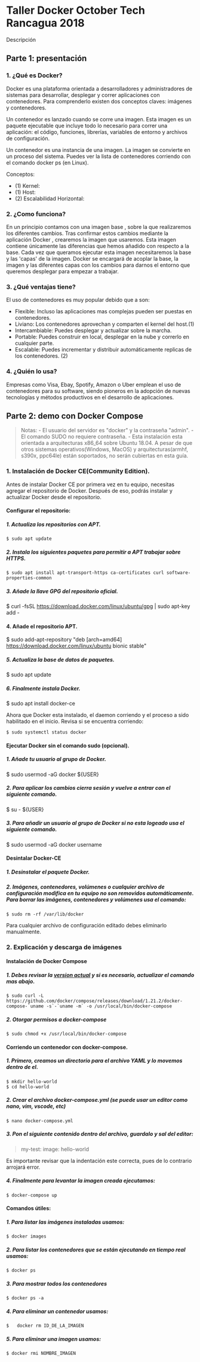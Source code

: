 
# Taller Docker October Tech Rancagua 2018

Descripción

## Parte 1: presentación

### 1. ¿Qué es Docker?

Docker es una plataforma orientada a desarrolladores y administradores de sistemas para
desarrollar, desplegar y correr aplicaciones con contenedores. Para comprenderlo existen
dos conceptos claves: imágenes y contenedores.

Un contenedor es lanzado cuando se corre una imagen. Esta imagen es un paquete
ejecutable que incluye todo lo necesario para correr una aplicación: el código, funciones,
librerías, variables de entorno y archivos de configuración.

Un contenedor es una instancia de una imagen. La imagen se convierte en un proceso del sistema.
Puedes ver la lista de contenedores corriendo con el comando docker ps (en Linux).

Conceptos:
* (1) Kernel:
* (1) Host:
* (2) Escalabilidad Horizontal:

### 2. ¿Como funciona?

En un principio contamos con una imagen base , sobre la que realizaremos los diferentes cambios. Tras confirmar estos cambios mediante la aplicación Docker , crearemos la imagen que usaremos. Esta imagen contiene únicamente las diferencias que hemos añadido con respecto a la base. Cada vez que queramos ejecutar esta imagen necesitaremos la base y las 'capas' de la imagen. Docker se encargará de acoplar la base, la imagen y las diferentes capas con los cambios para darnos el entorno que queremos desplegar para empezar a trabajar.

### 3. ¿Qué ventajas tiene?

El uso de contenedores es muy popular debido que a son:

* Flexible: Incluso las aplicaciones mas complejas pueden ser puestas en contenedores.
* Liviano: Los contenedores aprovechan y comparten el kernel del host.(1)
* Intercambiable: Puedes desplegar y actualizar sobre la marcha.
* Portable: Puedes construir en local, desplegar en la nube y correrlo en cualquier parte.
* Escalable: Puedes incrementar y distribuir automáticamente replicas de los contenedores. (2)

### 4. ¿Quién lo usa?

Empresas como Visa, Ebay, Spotify, Amazon o Uber emplean el uso de contenedores para su software, siendo pioneros en la adopción de nuevas tecnologías y métodos productivos en el desarrollo de aplicaciones.

## Parte 2: demo con Docker Compose

> Notas:
	- El usuario del servidor es "docker" y la contraseña "admin".
	- El comando SUDO no requiere contraseña.
	- Esta instalación esta orientada a arquitecturas x86_64 sobre Ubuntu 18.04. A pesar de que otros
	sistemas operativos(Windows, MacOS) y arquitecturas(armhf, s390x, ppc64le) están soportados, no serán
	cubiertas en esta guía.

### 1. Instalación de Docker CE(Community Edition).

Antes de instalar Docker CE por primera vez en tu equipo, necesitas agregar
el repositorio de Docker. Después de eso, podrás instalar y actualizar Docker desde el repositorio.

#### Configurar el repositorio:

##### 1. Actualiza los repositorios con APT.

	$ sudo apt update

##### 2. Instala los siguientes paquetes para permitir a APT trabajar sobre HTTPS.

	$ sudo apt install apt-transport-https ca-certificates curl software-properties-common

##### 3. Añade la llave GPG del repositorio oficial.

  $ curl -fsSL https://download.docker.com/linux/ubuntu/gpg | sudo apt-key add -

#### 4. Añade el repositorio APT.

  $ sudo add-apt-repository "deb [arch=amd64] https://download.docker.com/linux/ubuntu bionic stable"

##### 5. Actualiza la base de datos de paquetes.

  $ sudo apt update

##### 6. Finalmente instala Docker.

  $ sudo apt install docker-ce

Ahora que Docker esta instalado, el daemon corriendo y el proceso a sido habilitado en el inicio. Revisa si se encuentra corriendo:

	$ sudo systemctl status docker

#### Ejecutar Docker sin el comando sudo (opcional).

##### 1. Añade tu usuario al grupo de Docker.

  $ sudo usermod -aG docker ${USER}

##### 2. Para aplicar los cambios cierra sesión y vuelve a entrar con el siguiente comando.

  $ su - ${USER}

##### 3. Para añadir un usuario al grupo de Docker si no esta logeado usa el siguiente comando.

  $ sudo usermod -aG docker username

#### Desintalar Docker-CE

##### 1. Desinstalar el paquete Docker.

##### 2. Imágenes, contenedores, volúmenes o cualquier archivo de configuración modifica en tu equipo no son removidos automáticamente. Para borrar las imágenes, contenedores y volúmenes usa el comando:

	$ sudo rm -rf /var/lib/docker

Para cualquier archivo de configuración editado debes eliminarlo manualmente.

### 2. Explicación y descarga de imágenes

#### Instalación de Docker Compose

##### 1. Debes revisar la [version actual](https://github.com/docker/compose/releases "Versiones") y si es necesario, actualizar el comando mas abajo.

	$ sudo curl -L https://github.com/docker/compose/releases/download/1.21.2/docker-compose-`uname -s`-`uname -m` -o /usr/local/bin/docker-compose

##### 2. Otorgar permisos a docker-compose

	$ sudo chmod +x /usr/local/bin/docker-compose

#### Corriendo un contenedor con docker-compose.

##### 1. Primero, creamos un directorio para el archivo YAML y lo movemos dentro de el.

	$ mkdir hello-world
	$ cd hello-world

##### 2. Crear el archivo docker-compose.yml (se puede usar un editor como nano, vim, vscode, etc)

	$ nano docker-compose.yml

##### 3. Pon el siguiente contenido dentro del archivo, guardalo y sal del editor:

>	my-test:
		image: hello-world

Es importante revisar que la indentación este correcta, pues de lo contrario arrojará error.

##### 4. Finalmente para levantar la imagen creada ejecutamos:

	$ docker-compose up

#### Comandos útiles:

##### 1. Para listar las imágenes instaladas usamos:

	$ docker images

##### 2. Para listar los contenedores que se están ejecutando en tiempo real usamos:

	$ docker ps

##### 3. Para mostrar todos los contenedores

	$ docker ps -a

##### 4. Para eliminar un contenedor usamos:

 	$	docker rm ID_DE_LA_IMAGEN

##### 5. Para eliminar una imagen usamos:

 	$ docker rmi NOMBRE_IMAGEN
